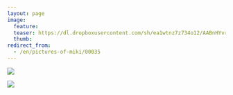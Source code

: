 ```yaml
---
layout: page
image:
  feature:
  teaser: https://dl.dropboxusercontent.com/sh/ea1wtnz7z734o12/AABnHYvrvj9R8c8cwGc3WcVKa/mikin-kuvat/2/DSC16343-245px.jpg
  thumb:
redirect_from:
  - /en/pictures-of-miki/00035
---
```


[![](https://dl.dropboxusercontent.com/sh/ea1wtnz7z734o12/AABFtYeWyVcr22g8WJ8KQYzva/mikin-kuvat/2/DSC16371-800px.jpg)](https://dl.dropboxusercontent.com/sh/ea1wtnz7z734o12/AABOTLnn3tWLRQ0YLNKZoqhpa/mikin-kuvat/2/DSC16371.jpg)

[![](https://dl.dropboxusercontent.com/sh/ea1wtnz7z734o12/AADN1w8Inh0dF1GoZq7rxgRUa/mikin-kuvat/2/DSC16343-800px.jpg)](https://dl.dropboxusercontent.com/sh/ea1wtnz7z734o12/AABS7IbujNbQMeKeq7H_XFK2a/mikin-kuvat/2/DSC16343.jpg)
